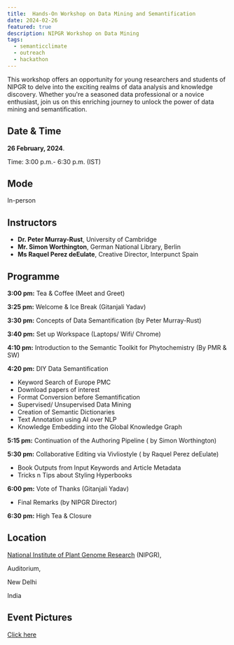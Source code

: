 ```yaml
---
title:  Hands-On Workshop on Data Mining and Semantification 
date: 2024-02-26
featured: true
description: NIPGR Workshop on Data Mining
tags:
  - semanticclimate
  - outreach
  - hackathon
---
```


This workshop offers an opportunity for young researchers and students of NIPGR to delve into the exciting realms of data analysis and knowledge discovery. Whether you're a seasoned data professional or a novice enthusiast, join us on this enriching journey to unlock the power of data mining and semantification.


## Date & Time

**26 February, 2024**.

Time: 3:00 p.m.- 6:30 p.m. (IST)

## Mode 

In-person

## Instructors

- **Dr. Peter Murray-Rust**, University of Cambridge 
- **Mr. Simon Worthington**, German National Library, Berlin
- **Ms Raquel Perez deEulate**, Creative Director, Interpunct Spain

## Programme

**3:00 pm:**  Tea & Coffee (Meet and Greet)

**3:25 pm:**  Welcome & Ice Break (Gitanjali Yadav)

**3:30 pm:**  Concepts of Data Semantification (by Peter Murray-Rust)

**3:40 pm:**  Set up Workspace (Laptops/ Wifi/ Chrome)

**4:10 pm:**  Introduction to the Semantic Toolkit for Phytochemistry (By PMR & SW)

**4:20 pm:**  DIY Data Semantification

- Keyword Search of Europe PMC
- Download papers of interest 
- Format Conversion before Semantification 
- Supervised/ Unsupervised Data Mining
- Creation of Semantic Dictionaries 
- Text Annotation using AI over NLP 
- Knowledge Embedding into the Global Knowledge Graph
  
**5:15 pm:**  Continuation of the Authoring Pipeline ( by Simon Worthington)

**5:30 pm:**  Collaborative Editing via Vivliostyle ( by Raquel Perez deEulate)

- Book Outputs from Input Keywords and Article Metadata
- Tricks n Tips about Styling Hyperbooks
  
**6:00 pm:**  Vote of Thanks (Gitanjali Yadav)

- Final Remarks (by NIPGR Director) 
  
**6:30 pm:**  High Tea & Closure


## Location
[National Institute of Plant Genome Research](https://nipgr.ac.in/home/home.php) (NIPGR), 

Auditorium, 

New Delhi

India

## Event Pictures
[Click here](https://semanticclimate.github.io/p/en/posts/nipgr_workshop/)










